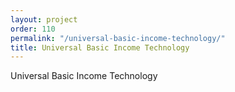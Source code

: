 ```yaml
---
layout: project
order: 110
permalink: "/universal-basic-income-technology/"
title: Universal Basic Income Technology
---
```


Universal Basic Income Technology

